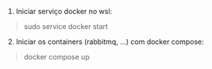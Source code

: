 1. Iniciar serviço docker no wsl:
> sudo service docker start

2. Iniciar os containers (rabbitmq, ...) com docker compose:
> docker compose up